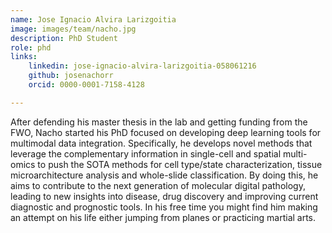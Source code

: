 ```yaml
---
name: Jose Ignacio Alvira Larizgoitia
image: images/team/nacho.jpg
description: PhD Student
role: phd
links:
    linkedin: jose-ignacio-alvira-larizgoitia-058061216
    github: josenachorr
    orcid: 0000-0001-7158-4128

---
```

After defending his master thesis in the lab and getting funding from the FWO, Nacho started his PhD focused on developing deep learning tools for multimodal data integration. Specifically, he develops novel methods that leverage the complementary information in single-cell and spatial multi-omics to push the SOTA methods for cell type/state characterization, tissue microarchitecture analysis and whole-slide classification. By doing this, he aims to contribute to the next generation of molecular digital pathology, leading to new insights into disease, drug discovery and improving current diagnostic and prognostic tools. In his free time you might find him making an attempt on his life either jumping from planes or practicing martial arts. 